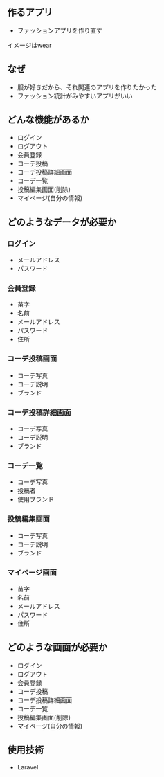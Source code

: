 ## 作るアプリ
* ファッションアプリを作り直す

イメージはwear

## なぜ
* 服が好きだから、それ関連のアプリを作りたかった
* ファッション統計がみやすいアプリがいい


## どんな機能があるか

* ログイン
* ログアウト
* 会員登録
* コーデ投稿
* コーデ投稿詳細画面
* コーデ一覧
* 投稿編集画面(削除)
* マイページ(自分の情報)




## どのようなデータが必要か

### ログイン

* メールアドレス
* パスワード


### 会員登録

* 苗字
* 名前
* メールアドレス
* パスワード
* 住所


### コーデ投稿画面

* コーデ写真
* コーデ説明
* ブランド

### コーデ投稿詳細画面

* コーデ写真
* コーデ説明
* ブランド


### コーデ一覧

* コーデ写真
* 投稿者
* 使用ブランド

### 投稿編集画面

* コーデ写真
* コーデ説明
* ブランド


### マイページ画面

* 苗字
* 名前
* メールアドレス
* パスワード
* 住所



## どのような画面が必要か


* ログイン
* ログアウト
* 会員登録
* コーデ投稿
* コーデ投稿詳細画面
* コーデ一覧
* 投稿編集画面(削除)
* マイページ(自分の情報)



## 使用技術

* Laravel
